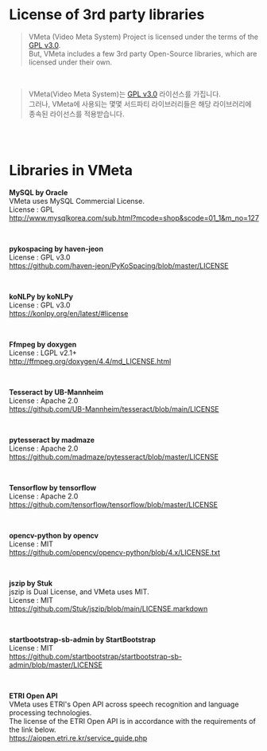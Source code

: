 # License of 3rd party libraries

> VMeta (Video Meta System) Project is licensed under the terms of the <a href="./README.md">GPL v3.0</a>. <br/>
> But, VMeta includes a few 3rd party Open-Source libraries, which are licensed under their own.

<br/>

> VMeta(Video Meta System)는 <a href="./README.md">GPL v3.0</a> 라이선스를 가집니다. <br/>
> 그러나, VMeta에 사용되는 몇몇 서드파티 라이브러리들은 해당 라이브러리에 종속된 라이선스를 적용받습니다.

<br/>
<br/>

# Libraries in VMeta

<b> MySQL by Oracle</b><br/>
VMeta uses MySQL Commercial License.<br/>
License : GPL<br/>
http://www.mysqlkorea.com/sub.html?mcode=shop&scode=01_1&m_no=127

<br/>

<b> pykospacing by haven-jeon</b><br/>
License : GPL v3.0<br/>
https://github.com/haven-jeon/PyKoSpacing/blob/master/LICENSE

<br/>

<b> koNLPy by koNLPy</b><br/>
License : GPL v3.0<br/>
https://konlpy.org/en/latest/#license

<br/>

<b> Ffmpeg by doxygen</b><br/>
License : LGPL v2.1+<br/>
http://ffmpeg.org/doxygen/4.4/md_LICENSE.html

<br/>

<b> Tesseract by UB-Mannheim</b><br/>
License : Apache 2.0<br/>
https://github.com/UB-Mannheim/tesseract/blob/main/LICENSE

<br/>

<b> pytesseract by madmaze</b><br/>
License : Apache 2.0<br/>
https://github.com/madmaze/pytesseract/blob/master/LICENSE

<br/>

<b> Tensorflow by tensorflow</b><br/>
License : Apache 2.0<br/>
https://github.com/tensorflow/tensorflow/blob/master/LICENSE

<br/>

<b> opencv-python by opencv</b><br/>
License : MIT<br/>
https://github.com/opencv/opencv-python/blob/4.x/LICENSE.txt

<br/>

<b> jszip by Stuk</b><br/>
jszip is Dual License, and VMeta uses MIT.<br/>
License : MIT<br/>
https://github.com/Stuk/jszip/blob/main/LICENSE.markdown

<br/>

<b> startbootstrap-sb-admin by StartBootstrap</b><br/>
License : MIT<br/>
https://github.com/startbootstrap/startbootstrap-sb-admin/blob/master/LICENSE

<br/>

<b> ETRI Open API</b><br/>
VMeta uses ETRI's Open API across speech recognition and language processing technologies.<br/>
The license of the ETRI Open API is in accordance with the requirements of the link below.<br/>
https://aiopen.etri.re.kr/service_guide.php
